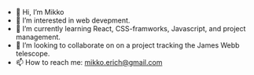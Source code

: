 - 👋 Hi, I’m Mikko
- 👀 I’m interested in web devepment. 
- 🌱 I’m currently learning React, CSS-framworks, Javascript, and project management. 
- 💞️ I’m looking to collaborate on on a project tracking the James Webb telescope. 
- 📫 How to reach me: mikko.erich@gmail.com

<!---
Megamigi/Megamigi is a ✨ special ✨ repository because its `README.md` (this file) appears on your GitHub profile.
You can click the Preview link to take a look at your changes.
--->
